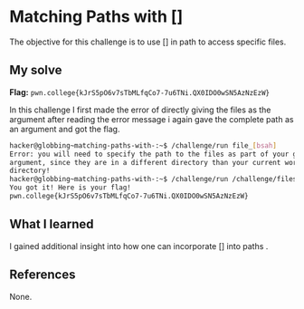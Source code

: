 # Matching Paths with []
The objective for this challenge is to use [] in path to access specific files.

## My solve
**Flag:** `pwn.college{kJrS5pO6v7sTbMLfqCo7-7u6TNi.QX0IDO0wSN5AzNzEzW}`

In this challenge I first made the error of directly giving the files as the argument after reading the error message i again gave the complete path as an argument and got the flag.
```bash
hacker@globbing~matching-paths-with-:~$ /challenge/run file_[bsah]
Error: you will need to specify the path to the files as part of your glob 
argument, since they are in a different directory than your current working 
directory!
hacker@globbing~matching-paths-with-:~$ /challenge/run /challenge/files/file_[bsah]
You got it! Here is your flag!
pwn.college{kJrS5pO6v7sTbMLfqCo7-7u6TNi.QX0IDO0wSN5AzNzEzW}
```

## What I learned
I gained additional insight into how one can incorporate [] into paths .

## References 
None.
